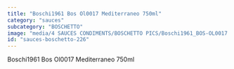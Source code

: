 ```yaml
---
title: "Boschi1961 Bos Ol0017 Mediterraneo 750ml"
category: "sauces"
subcategory: "BOSCHETTO"
image: "media/4 SAUCES CONDIMENTS/BOSCHETTO PICS/Boschi1961_BOS-OL0017 Mediterraneo 750ml.png"
id: "sauces-boschetto-226"
---
```


Boschi1961 Bos Ol0017 Mediterraneo 750ml
